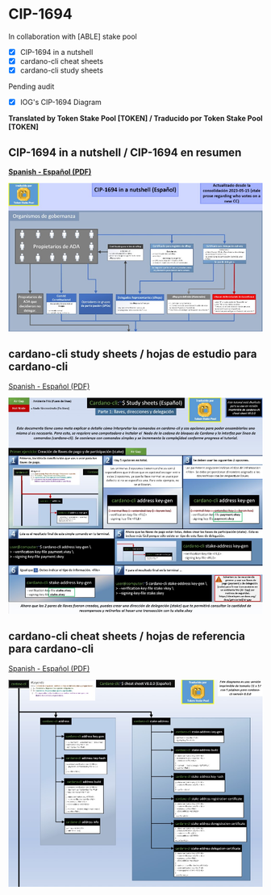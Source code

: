 # CIP-1694

In collaboration with [ABLE] stake pool

- [x] CIP-1694 in a nutshell
- [x] cardano-cli cheat sheets
- [x] cardano-cli study sheets

Pending audit
- [x] IOG's CIP-1694 Diagram

**Translated by Token Stake Pool [TOKEN] / Traducido por Token Stake Pool [TOKEN]**
## CIP-1694 in a nutshell / CIP-1694 en resumen
**[Spanish - Español (PDF)](https://github.com/tokenstakepool/CIP-1694/blob/main/CIP-1694%20in%20a%20Nutshell%20(2023-05-15%20Español).pdf)**


![CIP1694-in-a-nutshell](cip1694-nutshell.jpg)

## cardano-cli study sheets / hojas de estudio para cardano-cli
[Spanish - Español (PDF)](https://github.com/tokenstakepool/CIP-1694/blob/main/Cardano-cli%20Study%20sheet%20(Español).pdf)


![cardano-cli study sheets](cardano-cli-study-sheets.jpg)

## cardano-cli cheat sheets / hojas de referencia para cardano-cli
[Spanish - Español (PDF)](https://github.com/tokenstakepool/CIP-1694/blob/main/Cardano-cli%20cheat%20sheet%20Español.pdf)

![ardano-cli cheat sheets](cardano-cli-cheat-sheet.jpg)



